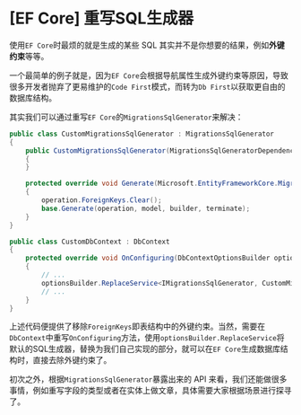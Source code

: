 # [EF Core] 重写SQL生成器

使用`EF Core`时最烦的就是生成的某些 SQL 其实并不是你想要的结果，例如**外键约束**等等。

一个最简单的例子就是，因为`EF Core`会根据导航属性生成外键约束等原因，导致很多开发者抛弃了更易维护的`Code First`模式，而转为`Db First`以获取更自由的数据库结构。

其实我们可以通过重写`EF Core`的`MigrationsSqlGenerator`来解决：

```csharp
public class CustomMigrationsSqlGenerator : MigrationsSqlGenerator
{
    public CustomMigrationsSqlGenerator(MigrationsSqlGeneratorDependencies dependencies, IMigrationsAnnotationProvider migrationsAnnotations) : base(dependencies)
    {
    }

    protected override void Generate(Microsoft.EntityFrameworkCore.Migrations.Operations.CreateTableOperation operation, IModel? model, MigrationCommandListBuilder builder, bool terminate = true)
    {
        operation.ForeignKeys.Clear();
        base.Generate(operation, model, builder, terminate);
    }
}
```

```csharp
public class CustomDbContext : DbContext
{
    protected override void OnConfiguring(DbContextOptionsBuilder optionsBuilder)
    {
        // ...
        optionsBuilder.ReplaceService<IMigrationsSqlGenerator, CustomMigrationsSqlGenerator>();
        // ...
    }
}
```

上述代码便提供了移除`ForeignKeys`即表结构中的外键约束。当然，需要在`DbContext`中重写`OnConfiguring`方法，使用`optionsBuilder.ReplaceService`将默认的SQL生成器，替换为我们自己实现的部分，就可以在`EF Core`生成数据库结构时，直接去除外键约束了。

初次之外，根据`MigrationsSqlGenerator`暴露出来的 API 来看，我们还能做很多事情，例如重写字段的类型或者在实体上做文章，具体需要大家根据场景进行探寻了。
